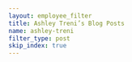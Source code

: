 ```yaml
---
layout: employee_filter
title: Ashley Treni’s Blog Posts
name: ashley-treni
filter_type: post
skip_index: true
---
```

